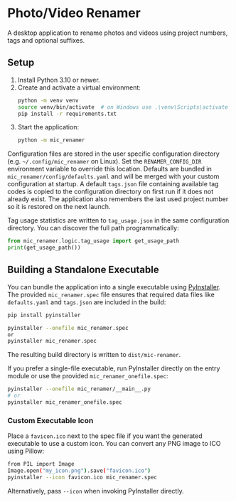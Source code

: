 # Photo/Video Renamer

A desktop application to rename photos and videos using project numbers, tags and optional suffixes.

## Setup

1. Install Python 3.10 or newer.
2. Create and activate a virtual environment:
   ```bash
   python -m venv venv
   source venv/bin/activate  # on Windows use .\venv\Scripts\activate
   pip install -r requirements.txt
   ```
3. Start the application:
   ```bash
   python -m mic_renamer
   ```

Configuration files are stored in the user specific configuration directory
(e.g. `~/.config/mic_renamer` on Linux). Set the `RENAMER_CONFIG_DIR`
environment variable to override this location. Defaults are bundled in
`mic_renamer/config/defaults.yaml` and will be merged with your custom
configuration at startup. A default `tags.json` file containing available tag
codes is copied to the configuration directory on first run if it does not
already exist. The application also remembers the last used project number so it
is restored on the next launch.

Tag usage statistics are written to ``tag_usage.json`` in the same
configuration directory. You can discover the full path programmatically:

```python
from mic_renamer.logic.tag_usage import get_usage_path
print(get_usage_path())
```

## Building a Standalone Executable


You can bundle the application into a single executable using
[PyInstaller](https://pyinstaller.org/). The provided ``mic_renamer.spec`` file
ensures that required data files like ``defaults.yaml`` and ``tags.json`` are
included in the build:

```bash
pip install pyinstaller

pyinstaller --onefile mic_renamer.spec    
or
pyinstaller mic_renamer.spec 

```

The resulting build directory is written to ``dist/mic-renamer``.

If you prefer a single-file executable, run PyInstaller directly on the entry
module or use the provided ``mic_renamer_onefile.spec``:

```bash
pyinstaller --onefile mic_renamer/__main__.py
# or
pyinstaller mic_renamer_onefile.spec
```

### Custom Executable Icon

Place a ``favicon.ico`` next to the spec file if you want the generated
executable to use a custom icon. You can convert any PNG image to ICO using
Pillow:

```bash
from PIL import Image
Image.open("my_icon.png").save("favicon.ico")
pyinstaller --icon favicon.ico mic_renamer.spec
```

Alternatively, pass ``--icon`` when invoking PyInstaller directly.

